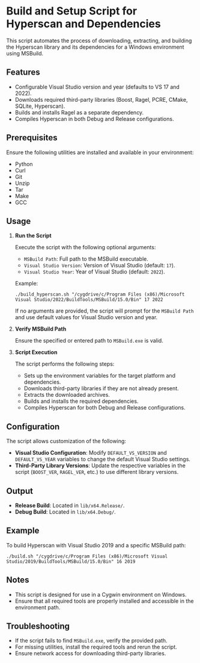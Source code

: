 # Build and Setup Script for Hyperscan and Dependencies

This script automates the process of downloading, extracting, and building the Hyperscan library and its dependencies for a Windows environment using MSBuild.

## Features
- Configurable Visual Studio version and year (defaults to VS 17 and 2022).
- Downloads required third-party libraries (Boost, Ragel, PCRE, CMake, SQLite, Hyperscan).
- Builds and installs Ragel as a separate dependency.
- Compiles Hyperscan in both Debug and Release configurations.

## Prerequisites
Ensure the following utilities are installed and available in your environment:
- Python
- Curl
- Git
- Unzip
- Tar
- Make
- GCC

## Usage

1. **Run the Script**

   Execute the script with the following optional arguments:
   - `MSBuild Path`: Full path to the MSBuild executable.
   - `Visual Studio Version`: Version of Visual Studio (default: `17`).
   - `Visual Studio Year`: Year of Visual Studio (default: `2022`).

   Example:
   ```
   ./build_hyperscan.sh "/cygdrive/c/Program Files (x86)/Microsoft Visual Studio/2022/BuildTools/MSBuild/15.0/Bin" 17 2022
   ```

   If no arguments are provided, the script will prompt for the `MSBuild Path` and use default values for Visual Studio version and year.

2. **Verify MSBuild Path**

   Ensure the specified or entered path to `MSBuild.exe` is valid.

3. **Script Execution**

   The script performs the following steps:
   - Sets up the environment variables for the target platform and dependencies.
   - Downloads third-party libraries if they are not already present.
   - Extracts the downloaded archives.
   - Builds and installs the required dependencies.
   - Compiles Hyperscan for both Debug and Release configurations.

## Configuration
The script allows customization of the following:
- **Visual Studio Configuration**: Modify `DEFAULT_VS_VERSION` and `DEFAULT_VS_YEAR` variables to change the default Visual Studio settings.
- **Third-Party Library Versions**: Update the respective variables in the script (`BOOST_VER`, `RAGEL_VER`, etc.) to use different library versions.

## Output
- **Release Build**: Located in `lib/x64.Release/`.
- **Debug Build**: Located in `lib/x64.Debug/`.

## Example

To build Hyperscan with Visual Studio 2019 and a specific MSBuild path:
```
./build.sh "/cygdrive/c/Program Files (x86)/Microsoft Visual Studio/2019/BuildTools/MSBuild/15.0/Bin" 16 2019
```

## Notes
- This script is designed for use in a Cygwin environment on Windows.
- Ensure that all required tools are properly installed and accessible in the environment path.

## Troubleshooting
- If the script fails to find `MSBuild.exe`, verify the provided path.
- For missing utilities, install the required tools and rerun the script.
- Ensure network access for downloading third-party libraries.
